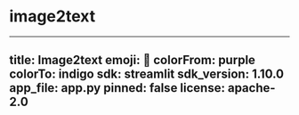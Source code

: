 # image2text

---
title: Image2text
emoji: 🐨
colorFrom: purple
colorTo: indigo
sdk: streamlit
sdk_version: 1.10.0
app_file: app.py
pinned: false
license: apache-2.0
---

